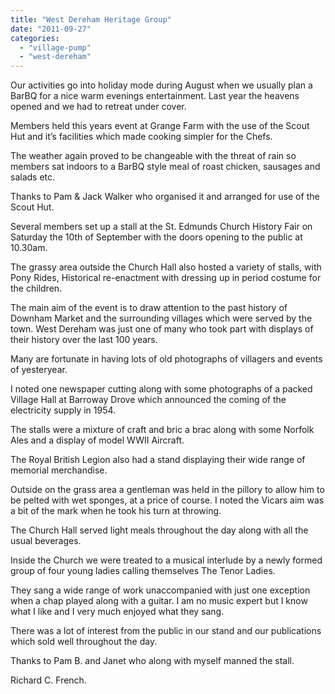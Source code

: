 ```yaml
---
title: "West Dereham Heritage Group"
date: "2011-09-27"
categories: 
  - "village-pump"
  - "west-dereham"
---
```


Our activities go into holiday mode during August when we usually plan a BarBQ for a nice warm evenings entertainment. Last year the heavens opened and we had to retreat under cover.

Members held this years event at Grange Farm with the use of the Scout Hut and it’s facilities which made cooking simpler for the Chefs.

The weather again proved to be changeable with the threat of rain so members sat indoors to a BarBQ style meal of roast chicken, sausages and salads etc.

Thanks to Pam & Jack Walker who organised it and arranged for use of the Scout Hut.

Several members set up a stall at the St. Edmunds Church History Fair on Saturday the 10th of September with the doors opening to the public at 10.30am.

The grassy area outside the Church Hall also hosted a variety of stalls, with Pony Rides, Historical re-enactment with dressing up in period costume for the children.

The main aim of the event is to draw attention to the past history of Downham Market and the surrounding villages which were served by the town. West Dereham was just one of many who took part with displays of their history over the last 100 years.

Many are fortunate in having lots of old photographs of villagers and events of yesteryear.

I noted one newspaper cutting along with some photographs of a packed Village Hall at Barroway Drove which announced the coming of the electricity supply in 1954.

The stalls were a mixture of craft and bric a brac along with some Norfolk Ales and a display of model WWII Aircraft.

The Royal British Legion also had a stand displaying their wide range of memorial merchandise.

Outside on the grass area a gentleman was held in the pillory to allow him to be pelted with wet sponges, at a price of course. I noted the Vicars aim was a bit of the mark when he took his turn at throwing.

The Church Hall served light meals throughout the day along with all the usual beverages.

Inside the Church we were treated to a musical interlude by a newly formed group of four young ladies calling themselves The Tenor Ladies.

They sang a wide range of work unaccompanied with just one exception when a chap played along with a guitar. I am no music expert but I know what I like and I very much enjoyed what they sang.

There was a lot of interest from the public in our stand and our publications which sold well throughout the day.

Thanks to Pam B. and Janet who along with myself manned the stall.

Richard C. French.
